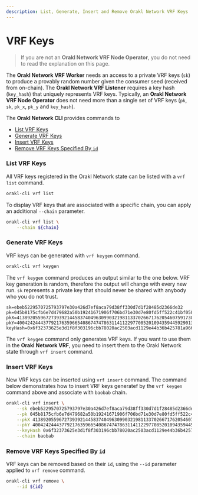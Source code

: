 ```yaml
---
description: List, Generate, Insert and Remove Orakl Network VRF Keys
---
```


# VRF Keys

> If you are not an **Orakl Network VRF Node Operator**, you do not need to read the explanation on this page.

The **Orakl Network VRF Worker** needs an access to a private VRF keys (`sk`) to produce a provably random number given the consumer seed (received from on-chain). The **Orakl Network VRF Listener** requires a key hash (`key_hash`) that uniquely represents VRF keys. Typically, an **Orakl Network VRF Node Operator** does not need more than a single set of VRF keys (`pk`, `sk`, `pk_x`, `pk_y` and `key_hash`).

The **Orakl Network CLI** provides commands to

* [List VRF Keys](vrf-keys.md#list-vrf-keys)
* [Generate VRF Keys](vrf-keys.md#generate-vrf-keys)
* [Insert VRF Keys](vrf-keys.md#insert-vrf-keys)
* [Remove VRF Keys Specified By `id`](vrf-keys.md#remove-vrf-keys-specified-by-id)

### List VRF Keys

All VRF keys registered in the Orakl Network state can be listed with a `vrf list` command.

```sh
orakl-cli vrf list
```

To display VRF keys that are associated with a specific chain, you can apply an additional `--chain` parameter.

```sh
orakl-cli vrf list \
    --chain ${chain}
```

### Generate VRF  Keys

VRF keys can be generated with `vrf keygen` command.

```sh
orakl-cli vrf keygen
```

The `vrf keygen` command produces an output similar to the one below. VRF key generation is random, therefore the output will change with every new run. `sk` represents a private key that should never be shared with anybody who you do not trust.&#x20;

```
sk=ebeb5229570725793797e30a426d7ef8aca79d38ff330d7d1f28485d2366de32
pk=045b8175cfb6e7d479682a50b19241671906f706bd71e30d7e80fd5ff522c41bf0588735865a5faa121c3801b0b0581440bdde24b03dc4c4541df9555d15223e82
pkX=41389205596727393921445837404963099032198113370266717620546075917307049417712
pkY=40042424443779217635966540867474786311411229770852010943594459290130507251330
keyHash=0x6f32373625e3d1f8f303196cbb78020ac2503acd1129e44b36b425781a9664ac
```

The `vrf keygen` command only generates VRF keys. If you want to use them in the **Orakl Network VRF**, you need to insert them to the Orakl Network state through `vrf insert` command.

### Insert VRF Keys

New VRF keys can be inserted using `vrf insert` command. The command below demonstrates how to insert VRF keys generatef by the `vrf keygen` command above and associate with `baobab` chain.

```sh
orakl-cli vrf insert \
    --sk ebeb5229570725793797e30a426d7ef8aca79d38ff330d7d1f28485d2366de32 \
    --pk 045b8175cfb6e7d479682a50b19241671906f706bd71e30d7e80fd5ff522c41bf0588735865a5faa121c3801b0b0581440bdde24b03dc4c4541df9555d15223e82 \
    --pkX 41389205596727393921445837404963099032198113370266717620546075917307049417712 \
    --pkY 40042424443779217635966540867474786311411229770852010943594459290130507251330 \
    --keyHash 0x6f32373625e3d1f8f303196cbb78020ac2503acd1129e44b36b425781a9664ac \
    --chain baobab
```

### Remove VRF Keys Specified By `id`

VRF keys can be removed based on their `id`, using the `--id` parameter applied to `vrf remove` command.

```sh
orakl-cli vrf remove \
    --id ${id}
```
